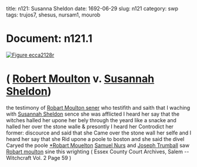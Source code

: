 title: n121: Susanna Sheldon
date: 1692-06-29
slug: n121
category: swp
tags: trujos7, shesus, nursam1, mourob




<div markdown class="doc" id="n121.1">

# Document: n121.1



<span markdown class="figure">[![Figure ecca2128r](archives/ecca/thumb/ecca2128r.jpg)](archives/ecca/large/ecca2128r.jpg)</span>


# ( [Robert Moulton](/tag/mourob.html) v. [Susannah Sheldon](/tag/shesus.html))

the testimony of [Robart Moulton sener](/tag/mourob.html) who testifith and saith that I waching with [Susannah Sheldon](/tag/shesus.html) sence she was afflicted I heard her say that the witches halled her upone her bely through the yeard like a snacke and halled her over the stone walle & presontly I heard her Controdict her former: discource and said that she Came over the stone wall her selfe and I heard her say that she Rid upone a poole to boston and she said the divel Caryed the poole
[*Robart Mouelton](/tag/mourob.html) [Samuel Nurs](/tag/nursam1.html) and [Joseph Trumball](/tag/trujos7.html) saw [Robart moulton](/tag/mourob.html) sine this wrighting ( Essex County Court Archives, Salem -- Witchcraft Vol. 2 Page 59 )

</div>

